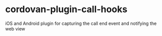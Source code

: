 # cordovan-plugin-call-hooks
iOS and Android plugin for capturing the call end event and notifying the web view 

